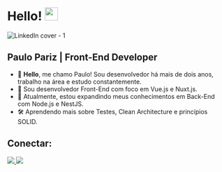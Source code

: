<h1>
  Hello!
  <img src="https://raw.githubusercontent.com/iampavangandhi/iampavangandhi/master/gifs/Hi.gif" width="30px">
</h1>

![LinkedIn cover - 1](https://github.com/user-attachments/assets/1a0d56ba-795e-4405-8f31-150d94f6bd36)

## Paulo Pariz | Front-End Developer
- 🫡 **Hello**, me chamo Paulo! Sou desenvolvedor há mais de dois anos, trabalho na área e estudo constantemente.
- 🎨 Sou desenvolvedor Front-End com foco em Vue.js e Nuxt.js.
- 🚀 Atualmente, estou expandindo meus conhecimentos em Back-End com Node.js e NestJS.
- 🛠️ Aprendendo mais sobre Testes, Clean Architecture e princípios SOLID.

## Conectar:
<a href="mailto:paulopariz01@gmail.com" target="_blank">
  <img src="https://img.shields.io/badge/Gmail-111111?style=for-the-badge&logo=gmail&logoColor=FFF"/>
</a>

<a href="https://www.linkedin.com/in/paulopariz/" target="_blank">
  <img src="https://img.shields.io/badge/LinkedIn-111111?style=for-the-badge&logo=linkedin&logoColor=FFF"/>
</a>

  
